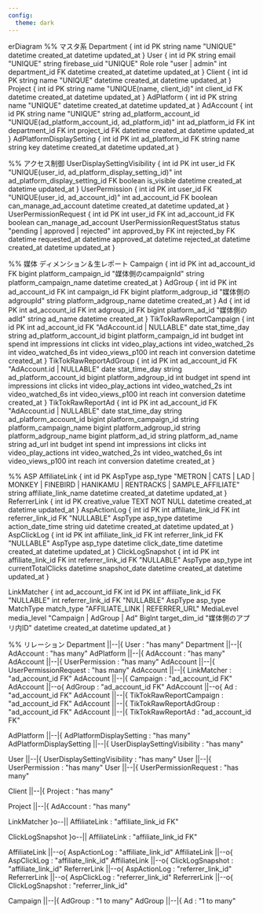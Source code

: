 ```yaml
---
config:
  theme: dark
---
```


erDiagram
%% マスタ系
Department {
int id PK
string name "UNIQUE"
datetime created_at
datetime updated_at
}
User {
int id PK
string email "UNIQUE"
string firebase_uid "UNIQUE"
Role role "user | admin"
int department_id FK
datetime created_at
datetime updated_at
}
Client {
int id PK
string name "UNIQUE"
datetime created_at
datetime updated_at
}
Project {
int id PK
string name "UNIQUE(name, client_id)"
int client_id FK
datetime created_at
datetime updated_at
}
AdPlatform {
int id PK
string name "UNIQUE"
datetime created_at
datetime updated_at
}
AdAccount {
int id PK
string name "UNIQUE"
string ad_platform_account_id "UNIQUE(ad_platform_account_id, ad_platform_id)"
int ad_platform_id FK
int department_id FK
int project_id FK
datetime created_at
datetime updated_at
}
AdPlatformDisplaySetting {
int id PK
int ad_platform_id FK
string name
string key
datetime created_at
datetime updated_at
}

%% アクセス制御
UserDisplaySettingVisibility {
int id PK
int user_id FK "UNIQUE(user_id, ad_platform_display_setting_id)"
int ad_platform_display_setting_id FK
boolean is_visible
datetime created_at
datetime updated_at
}
UserPermission {
int id PK
int user_id FK "UNIQUE(user_id, ad_account_id)"
int ad_account_id FK
boolean can_manage_ad_account
datetime created_at
datetime updated_at
}
UserPermissionRequest {
int id PK
int user_id FK
int ad_account_id FK
boolean can_manage_ad_account
UserPermissionRequestStatus status "pending | approved | rejected"
int approved_by FK
int rejected_by FK
datetime requested_at
datetime approved_at
datetime rejected_at
datetime created_at
datetime updated_at
}

%% 媒体 ディメンション＆生レポート
Campaign {
int id PK
int ad_account_id FK
bigint platform_campaign_id "媒体側のcampaignId"
string platform_campaign_name
datetime created_at
}
AdGroup {
int id PK
int ad_account_id FK
int campaign_id FK
bigint platform_adgroup_id "媒体側のadgroupId"
string platform_adgroup_name
datetime created_at
}
Ad {
int id PK
int ad_account_id FK
int adgroup_id FK
bigint platform_ad_id "媒体側のadId"
string ad_name
datetime created_at
}
TikTokRawReportCampaign {
int id PK
int ad_account_id FK "AdAccount.id | NULLABLE"
date stat_time_day
string ad_platform_account_id
bigint platform_campaign_id
int budget
int spend
int impressions
int clicks
int video_play_actions
int video_watched_2s
int video_watched_6s
int video_views_p100
int reach
int conversion
datetime created_at
}
TikTokRawReportAdGroup {
int id PK
int ad_account_id FK "AdAccount.id | NULLABLE"
date stat_time_day
string ad_platform_account_id
bigint platform_adgroup_id
int budget
int spend
int impressions
int clicks
int video_play_actions
int video_watched_2s
int video_watched_6s
int video_views_p100
int reach
int conversion
datetime created_at
}
TikTokRawReportAd {
int id PK
int ad_account_id FK "AdAccount.id | NULLABLE"
date stat_time_day
string ad_platform_account_id
bigint platform_campaign_id
string platform_campaign_name
bigint platform_adgroup_id
string platform_adgroup_name
bigint platform_ad_id
string platform_ad_name
string ad_url
int budget
int spend
int impressions
int clicks
int video_play_actions
int video_watched_2s
int video_watched_6s
int video_views_p100
int reach
int conversion
datetime created_at
}

%% ASP
AffiliateLink {
int id PK
AspType asp_type "METRON | CATS | LAD | MONKEY | FINEBIRD | HANIKAMU | RENTRACKS | SAMPLE_AFFILIATE"
string affiliate_link_name
datetime created_at
datetime updated_at
}
ReferrerLink {
int id PK
creative_value TEXT NOT NULL
datetime created_at
datetime updated_at
}
AspActionLog {
int id PK
int affiliate_link_id FK
int referrer_link_id FK "NULLABLE"
AspType asp_type
datetime action_date_time
string uid
datetime created_at
datetime updated_at
}
AspClickLog {
int id PK
int affiliate_link_id FK
int referrer_link_id FK "NULLABLE"
AspType asp_type
datetime click_date_time
datetime created_at
datetime updated_at
}
ClickLogSnapshot {
int id PK
int affiliate_link_id FK
int referrer_link_id FK "NULLABLE"
AspType asp_type
int currentTotalClicks
datetime snapshot_date
datetime created_at
datetime updated_at
}

LinkMatcher {
int ad_account_id FK
int id PK
int affiliate_link_id FK "NULLABLE"
int referrer_link_id FK "NULLABLE"
AspType asp_type
MatchType match_type "AFFILIATE_LINK | REFERRER_URL"
MediaLevel media_level "Campaign | AdGroup | Ad"
BigInt target_dim_id "媒体側のアプリ内ID"
datetime created_at
datetime updated_at
}

%% リレーション
Department ||--|{ User : "has many"
Department ||--|{ AdAccount : "has many"
AdPlatform ||--|{ AdAccount : "has many"
AdAccount ||--|{ UserPermission : "has many"
AdAccount ||--|{ UserPermissionRequest : "has many"
AdAccount ||--|{ LinkMatcher : "ad_account_id FK"
AdAccount ||--|{ Campaign : "ad_account_id FK"
AdAccount ||--o{ AdGroup : "ad_account_id FK"
AdAccount ||--o{ Ad : "ad_account_id FK"
AdAccount ||--|{ TikTokRawReportCampaign : "ad_account_id FK"
AdAccount ||--|{ TikTokRawReportAdGroup : "ad_account_id FK"
AdAccount ||--|{ TikTokRawReportAd : "ad_account_id FK"

AdPlatform ||--|{ AdPlatformDisplaySetting : "has many"
AdPlatformDisplaySetting ||--|{ UserDisplaySettingVisibility : "has many"

User ||--|{ UserDisplaySettingVisibility : "has many"
User ||--|{ UserPermission : "has many"
User ||--|{ UserPermissionRequest : "has many"

Client ||--|{ Project : "has many"

Project ||--|{ AdAccount : "has many"

LinkMatcher }o--|| AffiliateLink : "affiliate_link_id FK"

ClickLogSnapshot }o--|| AffiliateLink : "affiliate_link_id FK"

AffiliateLink ||--o{ AspActionLog : "affiliate_link_id"
AffiliateLink ||--o{ AspClickLog : "affiliate_link_id"
AffiliateLink ||--o{ ClickLogSnapshot : "affiliate_link_id"
ReferrerLink ||--o{ AspActionLog : "referrer_link_id"
ReferrerLink ||--o{ AspClickLog : "referrer_link_id"
ReferrerLink ||--o{ ClickLogSnapshot : "referrer_link_id"

Campaign ||--|{ AdGroup : "1 to many"
AdGroup ||--|{ Ad : "1 to many"

